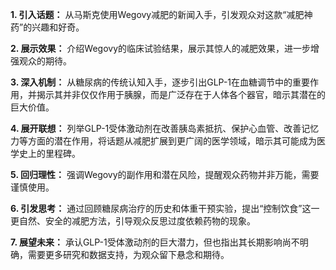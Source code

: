 **1. 引入话题：** 从马斯克使用Wegovy减肥的新闻入手，引发观众对这款“减肥神药”的兴趣和好奇。

**2. 展示效果：** 介绍Wegovy的临床试验结果，展示其惊人的减肥效果，进一步增强观众的期待。

**3. 深入机制：** 从糖尿病的传统认知入手，逐步引出GLP-1在血糖调节中的重要作用，并揭示其并非仅仅作用于胰腺，而是广泛存在于人体各个器官，暗示其潜在的巨大价值。

**4. 展开联想：** 列举GLP-1受体激动剂在改善胰岛素抵抗、保护心血管、改善记忆力等方面的潜在作用，将话题从减肥扩展到更广阔的医学领域，暗示其可能成为医学史上的里程碑。

**5. 回归理性：** 强调Wegovy的副作用和潜在风险，提醒观众药物并非万能，需要谨慎使用。

**6. 引发思考：** 通过回顾糖尿病治疗的历史和体重干预实验，提出“控制饮食”这一更自然、安全的减肥方法，引导观众反思过度依赖药物的现象。

**7. 展望未来：** 承认GLP-1受体激动剂的巨大潜力，但也指出其长期影响尚不明确，需要更多研究和数据支持，为观众留下悬念和期待。
